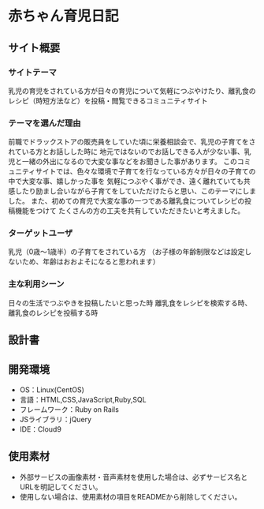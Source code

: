 # 赤ちゃん育児日記

## サイト概要
### サイトテーマ
乳児の育児をされている方が日々の育児について気軽につぶやけたり、離乳食のレシピ（時短方法など）を投稿・閲覧できるコミュニティサイト

### テーマを選んだ理由
前職でドラックストアの販売員をしていた頃に栄養相談会で、乳児の子育てをされている方とお話しした時に
地元ではないのでお話しできる人が少ない事、乳児と一緒の外出になるので大変な事などをお聞きした事があります。
このコミュニティサイトでは、色々な環境で子育てを行なっている方々が日々の子育ての中で大変な事、嬉しかった事を
気軽につぶやく事ができ、遠く離れていても共感したり励まし合いながら子育てをしていただけたらと思い、このテーマにしました。
また、初めての育児で大変な事の一つである離乳食についてレシピの投稿機能をつけて
たくさんの方の工夫を共有していただきたいと考えました。

### ターゲットユーザ
乳児（0歳〜1歳半）の子育てをされている方
（お子様の年齢制限などは設定しないため、年齢はおおよそになると思われます）

### 主な利用シーン
日々の生活でつぶやきを投稿したいと思った時
離乳食をレシピを検索する時、離乳食のレシピを投稿する時

## 設計書


## 開発環境
- OS：Linux(CentOS)
- 言語：HTML,CSS,JavaScript,Ruby,SQL
- フレームワーク：Ruby on Rails
- JSライブラリ：jQuery
- IDE：Cloud9

## 使用素材
- 外部サービスの画像素材・音声素材を使用した場合は、必ずサービス名とURLを明記してください。
- 使用しない場合は、使用素材の項目をREADMEから削除してください。